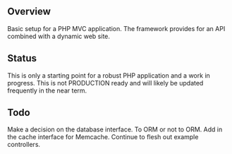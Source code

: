 Overview
--------

Basic setup for a PHP MVC application.  The framework provides for an API combined with a dynamic web site.  


Status
------

This is only a starting point for a robust PHP application and a work in progress.  This is not PRODUCTION ready and will likely be updated frequently in the near term. 


Todo
----

Make a decision on the database interface.  To ORM or not to ORM.  Add in the cache interface for Memcache. 
Continue to flesh out example controllers. 